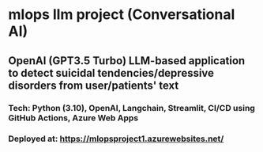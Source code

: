 # mlops llm project (Conversational AI)

## OpenAI (GPT3.5 Turbo) LLM-based application to detect suicidal tendencies/depressive disorders from user/patients' text

### Tech: Python (3.10), OpenAI, Langchain, Streamlit, CI/CD using GitHub Actions, Azure Web Apps

### Deployed at: https://mlopsproject1.azurewebsites.net/ 
